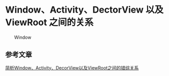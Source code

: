 # Window、Activity、DectorView 以及ViewRoot 之间的关系

　　Window

## 参考文章

[简析Window、Activity、DecorView以及ViewRoot之间的错综关系](https://www.jianshu.com/p/8766babc40e0)